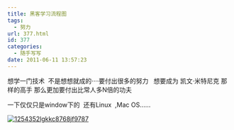 ```yaml
---
title: 黑客学习流程图
tags:
  - 努力
url: 377.html
id: 377
categories:
  - 随手写写
date: 2011-06-11 13:57:23
---
```


想学一门技术  不是想想就成的····要付出很多的努力   想要成为 凯文·米特尼克 那样的高手 那么更加要付出比常人多N倍的功夫

一下仅仅只是window下的  还有Linux  ,Mac OS……

[![](http://ccc5.cc/wp-content/uploads/2011/06/1254352lgkkc8768jf9787.gif "1254352lgkkc8768jf9787")](http://ccc5.cc/wp-content/uploads/2011/06/1254352lgkkc8768jf9787.gif)
